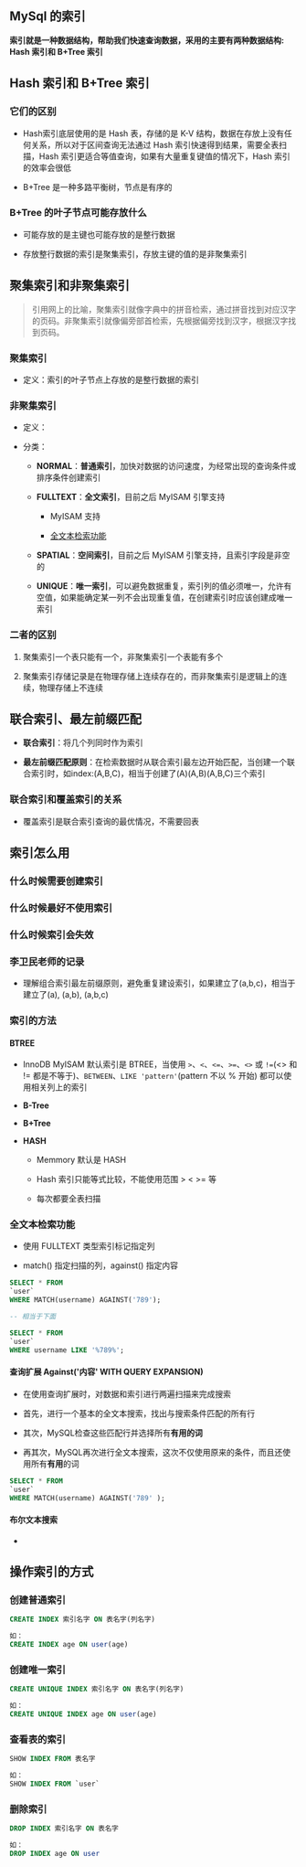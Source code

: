 ## MySql 的索引

**索引就是一种数据结构，帮助我们快速查询数据，采用的主要有两种数据结构: Hash 索引和 B+Tree 索引**

## Hash 索引和 B+Tree 索引

### 它们的区别

- Hash索引底层使用的是 Hash 表，存储的是 K-V 结构，数据在存放上没有任何关系，所以对于区间查询无法通过 Hash 索引快速得到结果，需要全表扫描，Hash 索引更适合等值查询，如果有大量重复键值的情况下，Hash 索引的效率会很低

- B+Tree 是一种多路平衡树，节点是有序的

### B+Tree 的叶子节点可能存放什么

- 可能存放的是主键也可能存放的是整行数据

- 存放整行数据的索引是聚集索引，存放主键的值的是非聚集索引

## 聚集索引和非聚集索引

> 引用网上的比喻，聚集索引就像字典中的拼音检索，通过拼音找到对应汉字的页码。非聚集索引就像偏旁部首检索，先根据偏旁找到汉字，根据汉字找到页码。

### 聚集索引

- 定义：索引的叶子节点上存放的是整行数据的索引

### 非聚集索引

- 定义：

- 分类：
    - **NORMAL**：**普通索引**，加快对数据的访问速度，为经常出现的查询条件或排序条件创建索引

    - **FULLTEXT**：**全文索引**，目前之后 MyISAM 引擎支持

        - MyISAM 支持    

        - [全文本检索功能](#全文本检索功能)

    - **SPATIAL**：**空间索引**，目前之后 MyISAM 引擎支持，且索引字段是非空的

    - **UNIQUE**：**唯一索引**，可以避免数据重复，索引列的值必须唯一，允许有空值，如果能确定某一列不会出现重复值，在创建索引时应该创建成唯一索引


### 二者的区别

1. 聚集索引一个表只能有一个，非聚集索引一个表能有多个

2. 聚集索引存储记录是在物理存储上连续存在的，而非聚集索引是逻辑上的连续，物理存储上不连续

## 联合索引、最左前缀匹配

- **联合索引**：将几个列同时作为索引

- **最左前缀匹配原则**：在检索数据时从联合索引最左边开始匹配，当创建一个联合索引时，如index:(A,B,C)，相当于创建了(A)(A,B)(A,B,C)三个索引

### 联合索引和覆盖索引的关系

- 覆盖索引是联合索引查询的最优情况，不需要回表

## 索引怎么用

### 什么时候需要创建索引

### 什么时候最好不使用索引

### 什么时候索引会失效

### 李卫民老师的记录

- 理解组合索引最左前缀原则，避免重复建设索引，如果建立了(a,b,c)，相当于建立了(a), (a,b), (a,b,c)

### 索引的方法

#### **BTREE**

- InnoDB MyISAM 默认索引是 BTREE，当使用 `>`、`<`、`<=`、`>=`、`<>` 或 `!=`(<> 和 != 都是不等于)、`BETWEEN`、`LIKE 'pattern'`(pattern 不以 % 开始) 都可以使用相关列上的索引

- **B-Tree**

- **B+Tree**

- **HASH**

    - Memmory 默认是 HASH

    - Hash 索引只能等式比较，不能使用范围 > < >= 等

    - 每次都要全表扫描

### 全文本检索功能

- 使用 FULLTEXT 类型索引标记指定列

- match() 指定扫描的列，against() 指定内容
```sql
SELECT * FROM
`user`
WHERE MATCH(username) AGAINST('789');

-- 相当于下面

SELECT * FROM
`user`
WHERE username LIKE '%789%';

```
#### 查询扩展 Against('内容' WITH QUERY EXPANSION)
- 在使用查询扩展时，对数据和索引进行两遍扫描来完成搜索

- 首先，进行一个基本的全文本搜索，找出与搜索条件匹配的所有行

- 其次，MySQL检查这些匹配行并选择所有**有用的词**

- 再其次，MySQL再次进行全文本搜索，这次不仅使用原来的条件，而且还使用所有**有用**的词
```sql
SELECT * FROM
`user`
WHERE MATCH(username) AGAINST('789' );
```

#### 布尔文本搜索

- 


## 操作索引的方式

### 创建普通索引

```sql
CREATE INDEX 索引名字 ON 表名字(列名字)

如：
CREATE INDEX age ON user(age)
```

### 创建唯一索引
```sql
CREATE UNIQUE INDEX 索引名字 ON 表名字(列名字)

如：
CREATE UNIQUE INDEX age ON user(age)
```

### 查看表的索引
```sql
SHOW INDEX FROM 表名字

如：
SHOW INDEX FROM `user`
```

### 删除索引
```sql
DROP INDEX 索引名字 ON 表名字

如：
DROP INDEX age ON user
```

